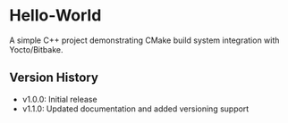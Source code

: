 # Hello-World

A simple C++ project demonstrating CMake build system integration with Yocto/Bitbake.

## Version History
- v1.0.0: Initial release
- v1.1.0: Updated documentation and added versioning support